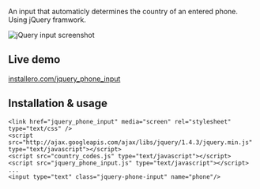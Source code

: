 An input that automaticly determines the country of an entered phone. Using jQuery framwork.

![jQuery input screenshot](http://installero.com/jquery_phone_input/demo.png)

## Live demo

[installero.com/jquery_phone_input](http://installero.com/jquery_phone_input/)

## Installation & usage

    <link href="jquery_phone_input" media="screen" rel="stylesheet" type="text/css" />
    <script src="http://ajax.googleapis.com/ajax/libs/jquery/1.4.3/jquery.min.js" type="text/javascript"></script>
    <script src="country_codes.js" type="text/javascript"></script>
    <script src="jquery_phone_input.js" type="text/javascript"></script>
    ...
    <input type="text" class="jquery-phone-input" name="phone"/>
